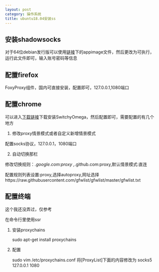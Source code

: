 ```yaml
---
layout: post
category: 操作系统
title: ubuntu18.04安装ss
---
```


## 安装shadowsocks
对于64位debian发行版可以使用[链接](https://github.com/shadowsocks/shadowsocks-qt5/releases)下的appimage文件，然后更改为可执行，运行此文件即可，输入账号密码等信息

## 配置firefox
FoxyProxy组件，国内可直接安装，配置即可，127.0.0.1,1080端口

## 配置chrome
可以进入[下载链接](https://www.switchyomega.com/)下载安装SwitchyOmega，然后配置即可，需要配置的有几个地方

1. 修改proxy情景模式或者自定义新增情景模式

配置socks协议，127.0.0.1，1080端口

2. 自动切换那栏

修改切换规则：*.google.com:proxy ,*.github.com:proxy,默认情景模式:直连

配置规则列表设置:proxy,选择autoproxy,网址选择https://raw.githubusercontent.com/gfwlist/gfwlist/master/gfwlist.txt

## 配置终端

这个我还没弄过，仅参考

在命令行里使用ssr

1. 安装proxychains

    sudo apt-get install proxychains

2. 配置

    sudo vim /etc/proxychains.conf
    将[ProxyList]下面的内容修改为
    socks5 127.0.0.1 1080